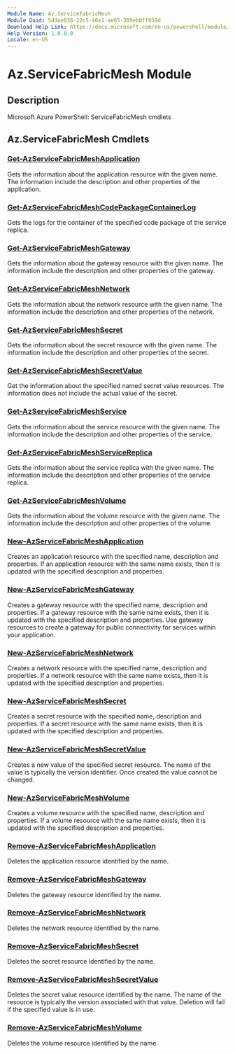 ```yaml
---
Module Name: Az.ServiceFabricMesh
Module Guid: 5ddae838-22c5-46e1-ae65-389eb0ff059d
Download Help Link: https://docs.microsoft.com/en-us/powershell/module/az.servicefabricmesh
Help Version: 1.0.0.0
Locale: en-US
---
```


# Az.ServiceFabricMesh Module
## Description
Microsoft Azure PowerShell: ServiceFabricMesh cmdlets

## Az.ServiceFabricMesh Cmdlets
### [Get-AzServiceFabricMeshApplication](Get-AzServiceFabricMeshApplication.md)
Gets the information about the application resource with the given name.
The information include the description and other properties of the application.

### [Get-AzServiceFabricMeshCodePackageContainerLog](Get-AzServiceFabricMeshCodePackageContainerLog.md)
Gets the logs for the container of the specified code package of the service replica.

### [Get-AzServiceFabricMeshGateway](Get-AzServiceFabricMeshGateway.md)
Gets the information about the gateway resource with the given name.
The information include the description and other properties of the gateway.

### [Get-AzServiceFabricMeshNetwork](Get-AzServiceFabricMeshNetwork.md)
Gets the information about the network resource with the given name.
The information include the description and other properties of the network.

### [Get-AzServiceFabricMeshSecret](Get-AzServiceFabricMeshSecret.md)
Gets the information about the secret resource with the given name.
The information include the description and other properties of the secret.

### [Get-AzServiceFabricMeshSecretValue](Get-AzServiceFabricMeshSecretValue.md)
Get the information about the specified named secret value resources.
The information does not include the actual value of the secret.

### [Get-AzServiceFabricMeshService](Get-AzServiceFabricMeshService.md)
Gets the information about the service resource with the given name.
The information include the description and other properties of the service.

### [Get-AzServiceFabricMeshServiceReplica](Get-AzServiceFabricMeshServiceReplica.md)
Gets the information about the service replica with the given name.
The information include the description and other properties of the service replica.

### [Get-AzServiceFabricMeshVolume](Get-AzServiceFabricMeshVolume.md)
Gets the information about the volume resource with the given name.
The information include the description and other properties of the volume.

### [New-AzServiceFabricMeshApplication](New-AzServiceFabricMeshApplication.md)
Creates an application resource with the specified name, description and properties.
If an application resource with the same name exists, then it is updated with the specified description and properties.

### [New-AzServiceFabricMeshGateway](New-AzServiceFabricMeshGateway.md)
Creates a gateway resource with the specified name, description and properties.
If a gateway resource with the same name exists, then it is updated with the specified description and properties.
Use gateway resources to create a gateway for public connectivity for services within your application.

### [New-AzServiceFabricMeshNetwork](New-AzServiceFabricMeshNetwork.md)
Creates a network resource with the specified name, description and properties.
If a network resource with the same name exists, then it is updated with the specified description and properties.

### [New-AzServiceFabricMeshSecret](New-AzServiceFabricMeshSecret.md)
Creates a secret resource with the specified name, description and properties.
If a secret resource with the same name exists, then it is updated with the specified description and properties.

### [New-AzServiceFabricMeshSecretValue](New-AzServiceFabricMeshSecretValue.md)
Creates a new value of the specified secret resource.
The name of the value is typically the version identifier.
Once created the value cannot be changed.

### [New-AzServiceFabricMeshVolume](New-AzServiceFabricMeshVolume.md)
Creates a volume resource with the specified name, description and properties.
If a volume resource with the same name exists, then it is updated with the specified description and properties.

### [Remove-AzServiceFabricMeshApplication](Remove-AzServiceFabricMeshApplication.md)
Deletes the application resource identified by the name.

### [Remove-AzServiceFabricMeshGateway](Remove-AzServiceFabricMeshGateway.md)
Deletes the gateway resource identified by the name.

### [Remove-AzServiceFabricMeshNetwork](Remove-AzServiceFabricMeshNetwork.md)
Deletes the network resource identified by the name.

### [Remove-AzServiceFabricMeshSecret](Remove-AzServiceFabricMeshSecret.md)
Deletes the secret resource identified by the name.

### [Remove-AzServiceFabricMeshSecretValue](Remove-AzServiceFabricMeshSecretValue.md)
Deletes the secret value resource identified by the name.
The name of the resource is typically the version associated with that value.
Deletion will fail if the specified value is in use.

### [Remove-AzServiceFabricMeshVolume](Remove-AzServiceFabricMeshVolume.md)
Deletes the volume resource identified by the name.

